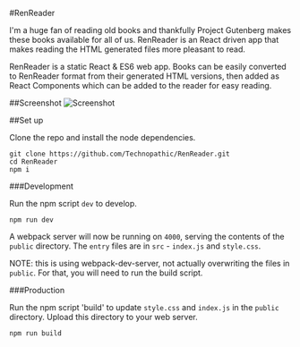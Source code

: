 #RenReader

I'm a huge fan of reading old books and thankfully Project Gutenberg makes these books available for all of us. RenReader is an React driven app that makes reading the HTML generated files more pleasant to read.

RenReader is a static React & ES6 web app. Books can be easily converted to RenReader format from their generated HTML versions, then added as React Components which can be added to the reader for easy reading.

##Screenshot
![Screenshot](http://h4z.it/Image/52e8a5_erScreenshot.PNG)

##Set up

Clone the repo and install the node dependencies.

```
git clone https://github.com/Technopathic/RenReader.git
cd RenReader
npm i
```

###Development

Run the npm script `dev` to develop.

```
npm run dev
```

A webpack server will now be running on `4000`, serving the contents of the `public` directory. The `entry` files are in `src` - `index.js` and `style.css`.

NOTE: this is using webpack-dev-server, not actually overwriting the files in `public`. For that, you will need to run the build script.

###Production

Run the npm script 'build' to update `style.css` and `index.js` in the `public` directory. Upload this directory to your web server.

```
npm run build
```
